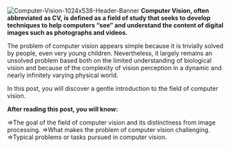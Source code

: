 

![Computer-Vision-1024x538-Header-Banner](https://user-images.githubusercontent.com/61903132/117515672-bf1b1b00-afb8-11eb-9a1a-fd4598abdfe8.jpg)
**Computer Vision, often abbreviated as CV, is defined as a field of study that seeks to develop techniques to help computers “see” and understand the content of digital images such as photographs and videos.**

The problem of computer vision appears simple because it is trivially solved by people, even very young children. Nevertheless, it largely remains an unsolved problem based both on the limited understanding of biological vision and because of the complexity of vision perception in a dynamic and nearly infinitely varying physical world.

In this post, you will discover a gentle introduction to the field of computer vision.

**After reading this post, you will know:**

=>The goal of the field of computer vision and its distinctness from image processing.
=>What makes the problem of computer vision challenging.
=>Typical problems or tasks pursued in computer vision.
